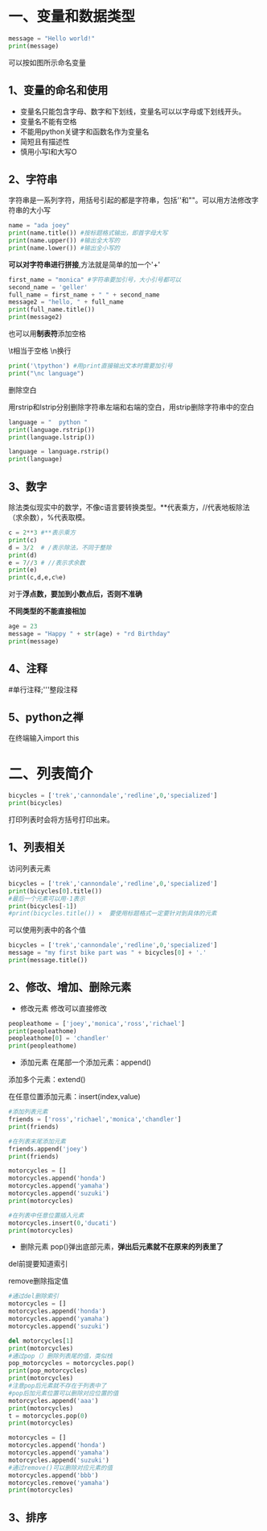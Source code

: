 # 一、变量和数据类型
~~~python
message = "Hello world!"
print(message)
~~~
可以按如图所示命名变量
## 1、变量的命名和使用
* 变量名只能包含字母、数字和下划线，变量名可以以字母或下划线开头。
* 变量名不能有空格
* 不能用python关键字和函数名作为变量名
* 简短且有描述性
* 慎用小写l和大写O
## 2、字符串
字符串是一系列字符，用括号引起的都是字符串，包括''和""。可以用方法修改字符串的大小写
~~~python
name = "ada joey"
print(name.title()) #按标题格式输出，即首字母大写
print(name.upper()) #输出全大写的
print(name.lower()) #输出全小写的
~~~
<b>可以对字符串进行拼接</b>,方法就是简单的加一个'+'
~~~python
first_name = "monica" #字符串要加引号，大小引号都可以
second_name = 'geller'
full_name = first_name + " " + second_name
message2 = "hello, " + full_name
print(full_name.title())
print(message2)
~~~
也可以用<b>制表符</b>添加空格

\t相当于空格 \n换行
~~~python
print('\tpython') #用print直接输出文本时需要加引号
print("\nc language")
~~~
删除空白

用rstrip和lstrip分别删除字符串左端和右端的空白，用strip删除字符串中的空白
~~~python
language = "  python "
print(language.rstrip())
print(language.lstrip())

language = language.rstrip()
print(language)
~~~
## 3、数字
除法类似现实中的数学，不像c语言要转换类型。**代表乘方，//代表地板除法（求余数），%代表取模。
~~~python
c = 2**3 #**表示乘方
print(c)
d = 3/2  # /表示除法，不同于整除
print(d)
e = 7//3 # //表示求余数
print(e)
print(c,d,e,c%e)
~~~
对于<b>浮点数，要加到小数点后，否则不准确</b>

<b>不同类型的不能直接相加</b>
~~~python
age = 23
message = "Happy " + str(age) + "rd Birthday"
print(message)
~~~
## 4、注释
#单行注释;'''整段注释

## 5、python之禅
在终端输入import this
# 二、列表简介
~~~python
bicycles = ['trek','cannondale','redline',0,'specialized']
print(bicycles)
~~~
打印列表时会将方括号打印出来。
## 1、列表相关
访问列表元素
~~~python
bicycles = ['trek','cannondale','redline',0,'specialized']
print(bicycles[0].title())
#最后一个元素可以用-1表示
print(bicycles[-1])
#print(bicycles.title()) ×  要使用标题格式一定要针对到具体的元素
~~~
可以使用列表中的各个值
~~~python
bicycles = ['trek','cannondale','redline',0,'specialized']
message = "my first bike part was " + bicycles[0] + '.'
print(message.title())
~~~
## 2、修改、增加、删除元素
* 修改元素
修改可以直接修改
~~~python
peopleathome = ['joey','monica','ross','richael']
print(peopleathome)
peopleathome[0] = 'chandler'
print(peopleathome)
~~~
* 添加元素
在尾部一个添加元素：append()

添加多个元素：extend()

在任意位置添加元素：insert(index,value)
~~~python
#添加列表元素
friends = ['ross','richael','monica','chandler']
print(friends)

#在列表末尾添加元素
friends.append('joey')
print(friends)

motorcycles = []
motorcycles.append('honda')
motorcycles.append('yamaha')
motorcycles.append('suzuki')
print(motorcycles)

#在列表中任意位置插入元素
motorcycles.insert(0,'ducati')
print(motorcycles)
~~~
* 删除元素
pop()弹出底部元素，<b>弹出后元素就不在原来的列表里了</b>

del前提要知道索引

remove删除指定值
~~~python
#通过del删除索引
motorcycles = []
motorcycles.append('honda')
motorcycles.append('yamaha')
motorcycles.append('suzuki')

del motorcycles[1]
print(motorcycles)
#通过pop（）删除列表尾的值，类似栈
pop_motorcycles = motorcycles.pop()
print(pop_motorcycles)
print(motorcycles)
#注意pop后元素就不存在于列表中了
#pop后加元素位置可以删除对应位置的值
motorcycles.append('aaa')
print(motorcycles)
t = motorcycles.pop(0)
print(motorcycles)

motorcycles = []
motorcycles.append('honda')
motorcycles.append('yamaha')
motorcycles.append('suzuki')
#通过remove()可以删除对应元素的值
motorcycles.append('bbb')
motorcycles.remove('yamaha')
print(motorcycles)
~~~

## 3、排序
